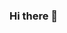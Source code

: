 ### Hi there 👋
<!--
# Competent Languages

<p align="center">
  <img src="python.png" width="50" height="50" title="python logo">
  <img src="cplusplus.png" width="50" height="50" title="cplusplus logo">
</p>

# Experience Languages
-->
<!--
**tpilvelis-gw/tpilvelis-gw** is a ✨ _special_ ✨ repository because its `README.md` (this file) appears on your GitHub profile.

Here are some ideas to get you started:

- 🔭 I’m currently working on ...
- 🌱 I’m currently learning ...
- 👯 I’m looking to collaborate on ...
- 🤔 I’m looking for help with ...
- 💬 Ask me about ...
- 📫 How to reach me: ...
- 😄 Pronouns: ...
- ⚡ Fun fact: ...
-->
